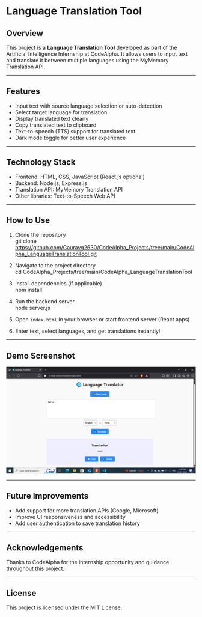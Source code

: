 # Language Translation Tool

## Overview
This project is a **Language Translation Tool** developed as part of the Artificial Intelligence Internship at CodeAlpha. It allows users to input text and translate it between multiple languages using the MyMemory Translation API.

---

## Features
- Input text with source language selection or auto-detection  
- Select target language for translation  
- Display translated text clearly  
- Copy translated text to clipboard  
- Text-to-speech (TTS) support for translated text  
- Dark mode toggle for better user experience

---

## Technology Stack
- Frontend: HTML, CSS, JavaScript (React.js optional)  
- Backend: Node.js, Express.js  
- Translation API: MyMemory Translation API  
- Other libraries: Text-to-Speech Web API

---

## How to Use
1. Clone the repository  
git clone https://github.com/Gauravg2630/CodeAlpha_Projects/tree/main/CodeAlpha_LanguageTranslationTool.git

2. Navigate to the project directory  
cd CodeAlpha_Projects/tree/main/CodeAlpha_LanguageTranslationTool

3. Install dependencies (if applicable)  
npm install

4. Run the backend server  
node server.js

5. Open `index.html` in your browser or start frontend server (React apps)  

6. Enter text, select languages, and get translations instantly!

---

## Demo Screenshot
![Screenshot](Screenshot.png)

---

## Future Improvements
- Add support for more translation APIs (Google, Microsoft)  
- Improve UI responsiveness and accessibility  
- Add user authentication to save translation history

---

## Acknowledgements
Thanks to CodeAlpha for the internship opportunity and guidance throughout this project.

---

## License
This project is licensed under the MIT License.
